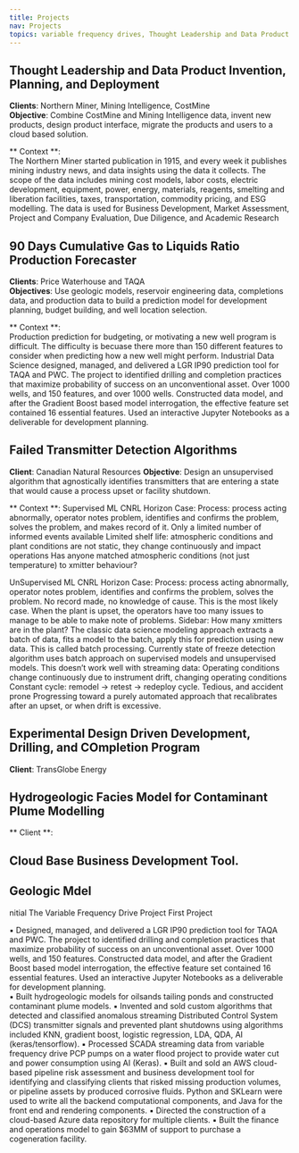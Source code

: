 ```yaml
---
title: Projects
nav: Projects
topics: variable frequency drives, Thought Leadership and Data Product Invention, Planning, and Deployment
---
```


## Thought Leadership and Data Product Invention, Planning, and Deployment
**Clients**: Northern Miner, Mining Intelligence, CostMine  
**Objective**: Combine CostMine and Mining Intelligence data, invent new products, design product interface, migrate the products and users to a cloud based solution.  

** Context **:  
The Northern Miner started publication in 1915, and every week it publishes mining industry news, and data insights using the data it collects. The scope of the data includes mining cost models, labor costs, electric development, equipment, power, energy, materials, reagents, smelting and liberation facilities, taxes, transportation, commodity pricing, and ESG modelling. The data is used for Business Development, Market Assessment, Project and Company Evaluation, Due Diligence, and Academic Research


## 90 Days Cumulative Gas to Liquids Ratio Production Forecaster 
**Clients**: Price Waterhouse and TAQA  
**Objectives**: Use geologic models, reservoir engineering data, completions data, and production data to build a prediction model for development planning, budget building, and well location selection.  

** Context **:  
Production prediction for budgeting, or motivating a new well program is difficult. The difficulty is becuase there more than 150 different features to consider when predicting how a new well might perform. Industrial Data Science designed, managed, and delivered a LGR IP90 prediction tool for TAQA and PWC. The project to identified drilling and completion practices that maximize probability of success on an unconventional asset. Over 1000 wells, and 150 features, and over 1000 wells. Constructed data model, and after the Gradient Boost based model interrogation, the effective feature set contained 16 essential features. Used an interactive Jupyter Notebooks as a deliverable for development planning.  


## Failed Transmitter Detection Algorithms
**Client**: Canadian Natural Resources
**Objective**: Design an unsupervised algorithm that agnostically identifies transmitters that are entering a state that would cause a process upset or facility shutdown. 

** Context **:
Supervised ML CNRL Horizon Case: 
Process: process acting abnormally, operator notes problem, identifies and confirms the problem, solves the problem, and makes record of it.
Only a limited number of informed events available
Limited shelf life: atmospheric conditions and plant conditions are not static, they change continuously and impact operations
Has anyone matched atmospheric conditions (not just temperature) to xmitter behaviour?

UnSupervised ML CNRL Horizon Case: 
Process: process acting abnormally, operator notes problem, identifies and confirms the problem, solves the problem. No record made, no knowledge of cause.
This is the most likely case. When the plant is upset, the operators have too many issues to manage to be able to make note of problems. 
Sidebar: How many xmitters are in the plant?
The classic data science modeling approach extracts a batch of data, fits a model to the batch, apply this  for prediction using new data. This is called batch processing. 
Currently state of freeze detection algorithm uses batch approach on supervised models and unsupervised models.
This doesn’t work well with streaming data:
Operating conditions change continuously due to instrument drift, changing operating conditions
Constant cycle: remodel -> retest -> redeploy cycle. 
Tedious, and accident prone
Progressing toward a purely automated approach that recalibrates after an upset, or when drift is excessive. 


## Experimental Design Driven Development, Drilling, and COmpletion Program 
**Client**: TransGlobe Energy

## Hydrogeologic Facies Model for Contaminant Plume Modelling
** Client **:

## Cloud Base Business Development Tool. 

## Geologic Mdel

nitial The Variable Frequency Drive Project
First Project

▪	Designed, managed, and delivered a LGR IP90 prediction tool for TAQA and PWC. The project to identified drilling and completion practices that maximize probability of success on an unconventional asset. Over 1000 wells, and 150 features. Constructed data model, and after the Gradient Boost based model interrogation, the effective feature set contained 16 essential features. Used an interactive Jupyter Notebooks as a deliverable for development planning.  
▪	Built hydrogeologic models for oilsands tailing ponds and constructed contaminant plume models. 
▪	Invented and sold custom algorithms that detected and classified anomalous streaming Distributed Control System (DCS) transmitter signals and prevented plant shutdowns using algorithms included KNN, gradient boost, logistic regression, LDA, QDA, AI (keras/tensorflow). 
▪	Processed SCADA streaming data from variable frequency drive PCP pumps on a water flood project to provide water cut and power consumption using AI (Keras). 
▪	Built and sold an AWS cloud-based pipeline risk assessment and business development tool for identifying and classifying clients that risked missing production volumes, or pipeline assets by produced corrosive fluids. Python and SKLearn were used to write all the backend computational components, and Java for the front end and rendering components. 
▪	Directed the construction of a cloud-based Azure data repository for multiple clients.
▪	Built the finance and operations model to gain $63MM of support to purchase a cogeneration facility.

